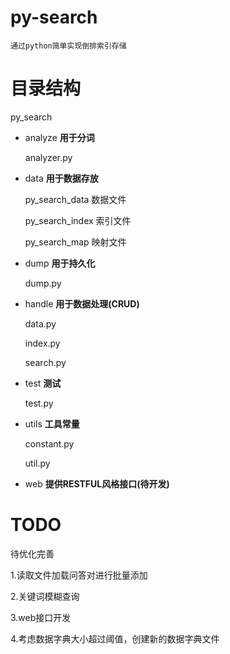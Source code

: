 # py-search
	通过python简单实现倒排索引存储

# 目录结构
py_search

- analyze **用于分词**

    analyzer.py 
	     
- data	**用于数据存放**

    py_search_data		数据文件

    py_search_index	索引文件

    py_search_map		映射文件

         
- dump	**用于持久化**

    dump.py
  
- handle  **用于数据处理(CRUD)**

    data.py

    index.py

    search.py
    
- test	**测试**

    test.py

- utils	**工具常量**

    constant.py

    util.py     
 
- web	**提供RESTFUL风格接口(待开发)**

# TODO
待优化完善

1.读取文件加载问答对进行批量添加

2.关键词模糊查询

3.web接口开发

4.考虑数据字典大小超过阈值，创建新的数据字典文件